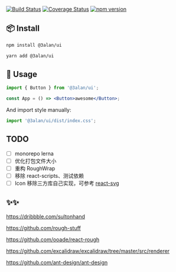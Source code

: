 [![Build Status](https://travis-ci.org/3Alan/alan-ui.svg?branch=main)](https://travis-ci.org/3Alan/alan-ui)
[![Coverage Status](https://coveralls.io/repos/github/3Alan/alan-ui/badge.svg?branch=main)](https://coveralls.io/github/3Alan/alan-ui?branch=main)
[![npm version](https://badge.fury.io/js/@3alan%2Fui.svg)](https://badge.fury.io/js/@3alan%2Fui)

## 📦 Install

```bash
npm install @3alan/ui
```

```bash
yarn add @3alan/ui
```

## 🔨 Usage

```jsx
import { Button } from '@3alan/ui';

const App = () => <Button>awesome</Button>;
```

And import style manually:

```jsx
import '@3alan/ui/dist/index.css';
```

## TODO

- [ ] monorepo lerna
- [ ] 优化打包文件大小
- [ ] 重构 RoughWrap
- [ ] 移除 react-scripts、测试依赖
- [ ] Icon 移除三方库自己实现，可参考 [react-svg](https://github.com/tanem/react-svg)

## ✨✨

https://dribbble.com/sultonhand

https://github.com/rough-stuff

https://github.com/ooade/react-rough

https://github.com/excalidraw/excalidraw/tree/master/src/renderer

https://github.com/ant-design/ant-design
